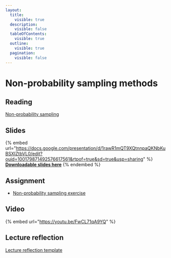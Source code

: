 ```yaml
---
layout:
  title:
    visible: true
  description:
    visible: false
  tableOfContents:
    visible: true
  outline:
    visible: true
  pagination:
    visible: false
---
```


# Non-probability sampling methods

## Reading

[Non-probability sampling](https://drive.google.com/open?id=1aGH4f2tALbs02luktW6y7qb2ZG1rw_QI\&usp=drive_fs)

## Slides

{% embed url="https://docs.google.com/presentation/d/1rawR1mQT9XQtnnpaQKNbKuBSXIZtbVL0/edit?ouid=100179871492576617561&rtpof=true&sd=true&usp=sharing" %}
[**Downloadable slides here**](https://docs.google.com/presentation/d/1rawR1mQT9XQtnnpaQKNbKuBSXIZtbVL0/edit?usp=sharing\&ouid=100179871492576617561\&rtpof=true\&sd=true)
{% endembed %}

## Assignment

* [Non-probability sampling exercise](https://docs.google.com/document/d/1rg92uFWDLrN3dtX7749p6kxKCNwI3b-q/edit?usp=sharing\&ouid=100179871492576617561\&rtpof=true\&sd=true)

## Video

{% embed url="https://youtu.be/FwCL71qA9YQ" %}

## Lecture reflection

[Lecture reflection template](https://docs.google.com/document/d/1KQ1WfRx_lBHyBaoPVbFyw-aFLFewMiQA?rtpof=true\&usp=drive_fs)
